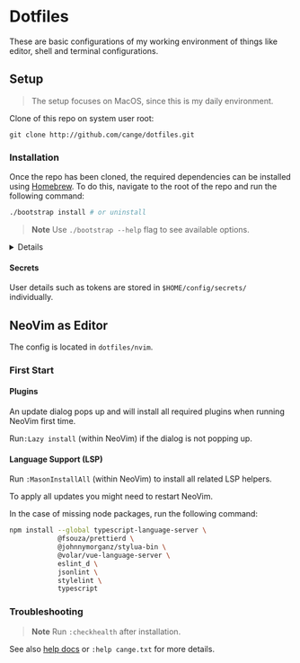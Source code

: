 # Dotfiles

These are basic configurations of my working environment of things like editor,
shell and terminal configurations.

## Setup

> The setup focuses on MacOS, since this is my daily environment.

Clone of this repo on system user root:

```shell
git clone http://github.com/cange/dotfiles.git
```

### Installation

Once the repo has been cloned, the required dependencies can be installed using
[Homebrew](https://brew.sh/). To do this, navigate to the root of the repo and
run the following command:

```sh
./bootstrap install # or uninstall
```

> **Note** Use `./bootstrap --help` flag to see available options.

<details>
  <summary>Details</summary>

  Each tool directory can contain a `Brewfile` and a `links.prop` file for
  symlinks. These files then contain individual settings of the particular tool.
  The mapping of a `links.prop` definition is done by `<source>=<destination>`
  assignment per line.

</details>

#### Secrets

User details such as tokens are stored in `$HOME/config/secrets/` individually.

## NeoVim as Editor

The config is located in `dotfiles/nvim`.

### First Start

#### Plugins

An update dialog pops up and will install all required plugins when running
NeoVim first time.

Run`:Lazy install` (within NeoVim) if the dialog is not popping up.

#### Language Support (LSP)

Run `:MasonInstallAll` (within NeoVim) to install all related LSP helpers.

To apply all updates you might need to restart NeoVim.

In the case of missing node packages, run the following command:

```sh
npm install --global typescript-language-server \
            @fsouza/prettierd \
            @johnnymorganz/stylua-bin \
            @volar/vue-language-server \
            eslint_d \
            jsonlint \
            stylelint \
            typescript
```

### Troubleshooting

> **Note** Run `:checkhealth` after installation.

See also [help docs](./doc/cange.txt) or `:help cange.txt` for more details.
